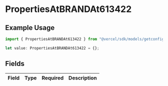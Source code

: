 # PropertiesAtBRANDAt613422

## Example Usage

```typescript
import { PropertiesAtBRANDAt613422 } from "@vercel/sdk/models/getconfigurationproductsop.js";

let value: PropertiesAtBRANDAt613422 = {};
```

## Fields

| Field       | Type        | Required    | Description |
| ----------- | ----------- | ----------- | ----------- |